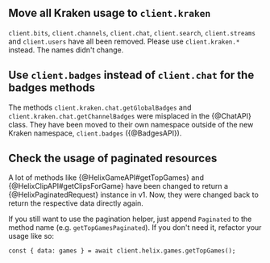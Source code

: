 ## Move all Kraken usage to `client.kraken`

`client.bits`, `client.channels`, `client.chat`, `client.search`, `client.streams` and `client.users` have all been removed.
Please use `client.kraken.*` instead. The names didn't change.

## Use `client.badges` instead of `client.chat` for the badges methods

The methods `client.kraken.chat.getGlobalBadges` and `client.kraken.chat.getChannelBadges` were misplaced in the {@ChatAPI} class.
They have been moved to their own namespace outside of the new Kraken namespace, `client.badges` ({@BadgesAPI}).

## Check the usage of paginated resources

A lot of methods like {@HelixGameAPI#getTopGames} and {@HelixClipAPI#getClipsForGame} have been changed
to return a {@HelixPaginatedRequest} instance in v1.
Now, they were changed back to return the respective data directly again.

If you still want to use the pagination helper, just append `Paginated` to the method name (e.g. `getTopGamesPaginated`).
If you don't need it, refactor your usage like so:

```
const { data: games } = await client.helix.games.getTopGames();
```
